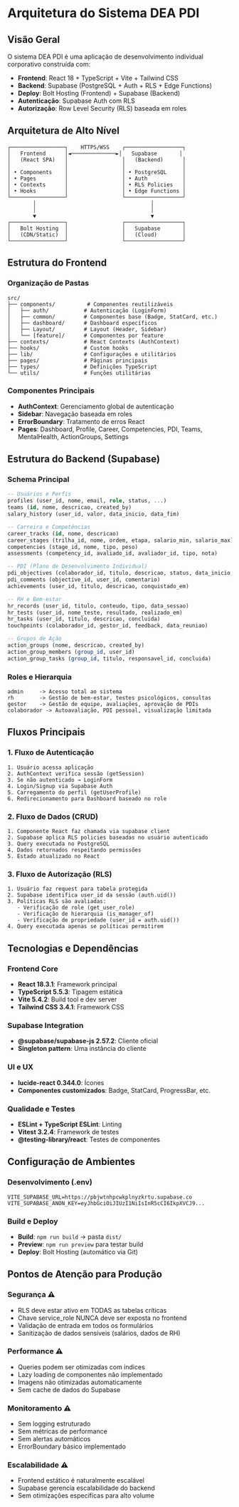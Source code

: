 # Arquitetura do Sistema DEA PDI

## Visão Geral

O sistema DEA PDI é uma aplicação de desenvolvimento individual corporativo construída com:

- **Frontend**: React 18 + TypeScript + Vite + Tailwind CSS
- **Backend**: Supabase (PostgreSQL + Auth + RLS + Edge Functions)
- **Deploy**: Bolt Hosting (Frontend) + Supabase (Backend)
- **Autenticação**: Supabase Auth com RLS
- **Autorização**: Row Level Security (RLS) baseada em roles

## Arquitetura de Alto Nível

```
┌─────────────────┐    HTTPS/WSS    ┌──────────────────┐
│   Frontend      │◄──────────────►│   Supabase       │
│   (React SPA)   │                 │   (Backend)      │
│                 │                 │                  │
│ • Components    │                 │ • PostgreSQL     │
│ • Pages         │                 │ • Auth           │
│ • Contexts      │                 │ • RLS Policies   │
│ • Hooks         │                 │ • Edge Functions │
└─────────────────┘                 └──────────────────┘
        │                                    │
        │                                    │
        ▼                                    ▼
┌─────────────────┐                 ┌──────────────────┐
│   Bolt Hosting  │                 │   Supabase       │
│   (CDN/Static)  │                 │   (Cloud)        │
└─────────────────┘                 └──────────────────┘
```

## Estrutura do Frontend

### Organização de Pastas
```
src/
├── components/          # Componentes reutilizáveis
│   ├── auth/           # Autenticação (LoginForm)
│   ├── common/         # Componentes base (Badge, StatCard, etc.)
│   ├── dashboard/      # Dashboard específicos
│   ├── Layout/         # Layout (Header, Sidebar)
│   └── [feature]/      # Componentes por feature
├── contexts/           # React Contexts (AuthContext)
├── hooks/              # Custom hooks
├── lib/                # Configurações e utilitários
├── pages/              # Páginas principais
├── types/              # Definições TypeScript
└── utils/              # Funções utilitárias
```

### Componentes Principais
- **AuthContext**: Gerenciamento global de autenticação
- **Sidebar**: Navegação baseada em roles
- **ErrorBoundary**: Tratamento de erros React
- **Pages**: Dashboard, Profile, Career, Competencies, PDI, Teams, MentalHealth, ActionGroups, Settings

## Estrutura do Backend (Supabase)

### Schema Principal
```sql
-- Usuários e Perfis
profiles (user_id, nome, email, role, status, ...)
teams (id, nome, descricao, created_by)
salary_history (user_id, valor, data_inicio, data_fim)

-- Carreira e Competências  
career_tracks (id, nome, descricao)
career_stages (trilha_id, nome, ordem, etapa, salario_min, salario_max)
competencies (stage_id, nome, tipo, peso)
assessments (competency_id, avaliado_id, avaliador_id, tipo, nota)

-- PDI (Plano de Desenvolvimento Individual)
pdi_objectives (colaborador_id, titulo, descricao, status, data_inicio, data_fim)
pdi_comments (objective_id, user_id, comentario)
achievements (user_id, titulo, descricao, conquistado_em)

-- RH e Bem-estar
hr_records (user_id, titulo, conteudo, tipo, data_sessao)
hr_tests (user_id, nome_teste, resultado, realizado_em)
hr_tasks (user_id, titulo, descricao, concluida)
touchpoints (colaborador_id, gestor_id, feedback, data_reuniao)

-- Grupos de Ação
action_groups (nome, descricao, created_by)
action_group_members (group_id, user_id)
action_group_tasks (group_id, titulo, responsavel_id, concluida)
```

### Roles e Hierarquia
```
admin     -> Acesso total ao sistema
rh        -> Gestão de bem-estar, testes psicológicos, consultas
gestor    -> Gestão de equipe, avaliações, aprovação de PDIs
colaborador -> Autoavaliação, PDI pessoal, visualização limitada
```

## Fluxos Principais

### 1. Fluxo de Autenticação
```
1. Usuário acessa aplicação
2. AuthContext verifica sessão (getSession)
3. Se não autenticado → LoginForm
4. Login/Signup via Supabase Auth
5. Carregamento do perfil (getUserProfile)
6. Redirecionamento para Dashboard baseado no role
```

### 2. Fluxo de Dados (CRUD)
```
1. Componente React faz chamada via supabase client
2. Supabase aplica RLS policies baseadas no usuário autenticado
3. Query executada no PostgreSQL
4. Dados retornados respeitando permissões
5. Estado atualizado no React
```

### 3. Fluxo de Autorização (RLS)
```
1. Usuário faz request para tabela protegida
2. Supabase identifica user_id da sessão (auth.uid())
3. Políticas RLS são avaliadas:
   - Verificação de role (get_user_role)
   - Verificação de hierarquia (is_manager_of)
   - Verificação de propriedade (user_id = auth.uid())
4. Query executada apenas se políticas permitirem
```

## Tecnologias e Dependências

### Frontend Core
- **React 18.3.1**: Framework principal
- **TypeScript 5.5.3**: Tipagem estática
- **Vite 5.4.2**: Build tool e dev server
- **Tailwind CSS 3.4.1**: Framework CSS

### Supabase Integration
- **@supabase/supabase-js 2.57.2**: Cliente oficial
- **Singleton pattern**: Uma instância do cliente

### UI e UX
- **lucide-react 0.344.0**: Ícones
- **Componentes customizados**: Badge, StatCard, ProgressBar, etc.

### Qualidade e Testes
- **ESLint + TypeScript ESLint**: Linting
- **Vitest 3.2.4**: Framework de testes
- **@testing-library/react**: Testes de componentes

## Configuração de Ambientes

### Desenvolvimento (.env)
```env
VITE_SUPABASE_URL=https://pbjwtnhpcwkplnyzkrtu.supabase.co
VITE_SUPABASE_ANON_KEY=eyJhbGciOiJIUzI1NiIsInR5cCI6IkpXVCJ9...
```

### Build e Deploy
- **Build**: `npm run build` → pasta `dist/`
- **Preview**: `npm run preview` para testar build
- **Deploy**: Bolt Hosting (automático via Git)

## Pontos de Atenção para Produção

### Segurança ⚠️
- RLS deve estar ativo em TODAS as tabelas críticas
- Chave service_role NUNCA deve ser exposta no frontend
- Validação de entrada em todos os formulários
- Sanitização de dados sensíveis (salários, dados de RH)

### Performance ⚠️
- Queries podem ser otimizadas com índices
- Lazy loading de componentes não implementado
- Imagens não otimizadas automaticamente
- Sem cache de dados do Supabase

### Monitoramento ⚠️
- Sem logging estruturado
- Sem métricas de performance
- Sem alertas automáticos
- ErrorBoundary básico implementado

### Escalabilidade ⚠️
- Frontend estático é naturalmente escalável
- Supabase gerencia escalabilidade do backend
- Sem otimizações específicas para alto volume